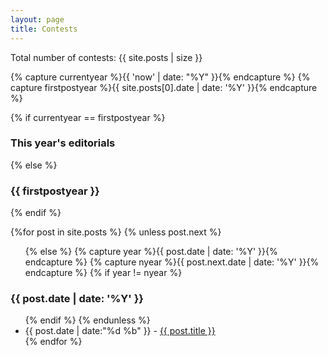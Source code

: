 ```yaml
---
layout: page
title: Contests
---
```


Total number of contests: {{ site.posts | size }}

<section>
  {% capture currentyear %}{{ 'now' | date: "%Y" }}{% endcapture %}
  {% capture firstpostyear %}{{ site.posts[0].date | date: '%Y' }}{% endcapture %}

  {% if currentyear == firstpostyear %}
  <h3>This year's editorials</h3>
  {% else %}  
  <h3>{{ firstpostyear }}</h3>
  {% endif %}

  {%for post in site.posts %}
    {% unless post.next %}
      <ul>
    {% else %}
      {% capture year %}{{ post.date | date: '%Y' }}{% endcapture %}
      {% capture nyear %}{{ post.next.date | date: '%Y' }}{% endcapture %}
      {% if year != nyear %}
      </ul>
      <h3>{{ post.date | date: '%Y' }}</h3>
      <ul>
    {% endif %}
    {% endunless %}
      <li><time>{{ post.date | date:"%d %b" }} - </time>
        <a href="{{ post.url | prepend: site.baseurl | replace: '//', '/' }}">
          {{ post.title }}
        </a>
      </li>
  {% endfor %}
  </ul>

</section>
